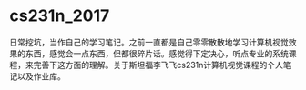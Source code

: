 # cs231n_2017
日常挖坑，当作自己的学习笔记。之前一直都是自己零零散散地学习计算机视觉效果的东西，感觉会一点东西，但都很碎片话。感觉得下定决心，听点专业的系统课程，来完善下这方面的理解。关于斯坦福李飞飞cs231n计算机视觉课程的个人笔记以及作业库。
